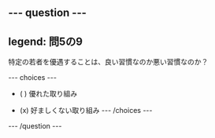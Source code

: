 --- question ---
---
legend: 問5の9
---

特定の若者を優遇することは、良い習慣なのか悪い習慣なのか？

--- choices ---
- ( ) 優れた取り組み

- (x) 好ましくない取り組み
--- /choices ---

--- /question ---
